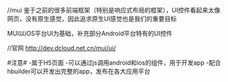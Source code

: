  //mui
鉴于之前的很多前端框架（特别是响应式布局的框架），UI控件看起来太像网页，没有原生感觉，因此追求原生UI感觉也是我们的重要目标

MUI以iOS平台UI为基础，补充部分Android平台特有的UI控件
 
 //官网
http://dev.dcloud.net.cn/mui/ui/


 

 
 #注意#
 -属于H5页面
 -可以通过js调用android和ios的组件，用于开发app
 -配合hbuilder可以开发出完整的app，发布在各大应用平台
 
 